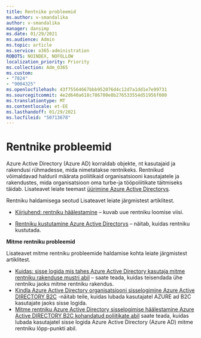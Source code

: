 ```yaml
---
title: Rentnike probleemid
ms.author: v-smandalika
author: v-smandalika
manager: dansimp
ms.date: 01/29/2021
ms.audience: Admin
ms.topic: article
ms.service: o365-administration
ROBOTS: NOINDEX, NOFOLLOW
localization_priority: Priority
ms.collection: Adm_O365
ms.custom:
- "7824"
- "9004325"
ms.openlocfilehash: 43f75564667bbb952076d4c12d7a1dd1e7e99731
ms.sourcegitcommit: 4e2d640a618c786700e8b276533554d51956f080
ms.translationtype: MT
ms.contentlocale: et-EE
ms.lasthandoff: 01/29/2021
ms.locfileid: "50713678"
---
```

# <a name="issues-with-tenants"></a>Rentnike probleemid

Azure Active Directory (Azure AD) korraldab objekte, nt kasutajaid ja rakendusi rühmadesse, mida nimetatakse rentnikeks. Rentnikud võimaldavad halduril määrata poliitikaid organisatsiooni kasutajatele ja rakendustes, mida organisatsioon oma turbe-ja tööpoliitikate täitmiseks täidab. Lisateavet leiate teemast [üürimine Azure Active Directorys](https://docs.microsoft.com/azure/active-directory/develop/single-and-multi-tenant-apps).

Rentniku haldamisega seotud Lisateavet leiate järgmistest artiklitest.

- [Kiirjuhend: rentniku häälestamine](https://docs.microsoft.com/azure/active-directory/develop/quickstart-create-new-tenant) – kuvab uue rentniku loomise viisi.

- [Rentniku kustutamine Azure Active Directorys](https://docs.microsoft.com/azure/active-directory/enterprise-users/directory-delete-howto) – näitab, kuidas rentniku kustutada.

**Mitme rentniku probleemid**

Lisateavet mitme rentniku probleemide haldamise kohta leiate järgmistest artiklitest.

- [Kuidas: sisse logida mis tahes Azure Active Directory kasutaja mitme rentniku rakenduse mustri abil](https://docs.microsoft.com/azure/active-directory/develop/howto-convert-app-to-be-multi-tenant) – saate teada, kuidas teisendada ühe rentniku jaoks mitme rentniku rakendus.
- [Kindla Azure Active Directory organisatsiooni sisselogimine Azure Active DIRECTORY B2C](https://docs.microsoft.com/azure/active-directory-b2c/identity-provider-azure-ad-single-tenant?pivots=b2c-user-flow) -näitab teile, kuidas lubada kasutajatel AZURE ad B2C kasutajate jaoks sisse logida.
- [Mitme rentniku Azure Active Directory sisselogimise häälestamine Azure Active DIRECTORY B2C kohandatud poliitikate abil](https://docs.microsoft.com/azure/active-directory-b2c/identity-provider-azure-ad-multi-tenant?pivots=b2c-custom-policy)  saate teada, kuidas lubada kasutajatel sisse logida Azure Active Directory (Azure AD) mitme rentniku lõpp-punkti abil.






